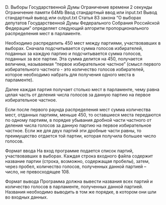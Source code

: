 D. Выборы Государственной Думы
Ограничение времени 2 секунды
Ограничение памяти 64Mb
Ввод стандартный ввод или input.txt
Вывод стандартный вывод или output.txt
Статья 83 закона “О выборах депутатов Государственной Думы Федерального Собрания Российской Федерации” определяет следующий алгоритм пропорционального распределения мест в парламенте.

Необходимо распределить 450 мест между партиями, участвовавших в выборах. Сначала подсчитывается сумма голосов избирателей, поданных за каждую партию и подсчитывается сумма голосов, поданных за все партии. Эта сумма делится на 450, получается величина, называемая “первое избирательное частное” (смысл первого избирательного частного - это количество голосов избирателей, которое необходимо набрать для получения одного места в парламенте).

Далее каждая партия получает столько мест в парламенте, чему равна целая часть от деления числа голосов за данную партию на первое избирательное частное.

Если после первого раунда распределения мест сумма количества мест, отданных партиям, меньше 450, то оставшиеся места передаются по одному партиям, в порядке убывания дробной части частного от деления числа голосов за данную партию на первое избирательное частное. Если же для двух партий эти дробные части равны, то преимущество отдается той партии, которая получила большее число голосов.

Формат ввода
На вход программе подается список партий, участвовавших в выборах. Каждая строка входного файла содержит название партии (строка, возможно, содержащая пробелы), затем, через пробел, количество голосов, полученных данной партией – число, не превосходящее 108.

Формат вывода
Программа должна вывести названия всех партий и количество голосов в парламенте, полученных данной партией. Названия необходимо выводить в том же порядке, в котором они шли во входных данных.
